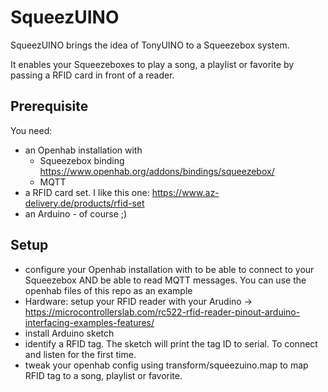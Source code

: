 # SqueezUINO
SqueezUINO brings the idea of TonyUINO to a Squeezebox system.

It enables your Squeezeboxes to play a song, a playlist or favorite by passing a RFID card in front of a reader.

## Prerequisite
You need:
* an Openhab installation with 
  * Squeezebox binding https://www.openhab.org/addons/bindings/squeezebox/
  * MQTT 
* a RFID card set. I like this one: https://www.az-delivery.de/products/rfid-set
* an Arduino - of course ;)

## Setup
* configure your Openhab installation with to be able to connect to your Squeezebox AND be able to read MQTT messages. You can use the openhab files of this repo as an example
* Hardware: setup your RFID reader with your Arudino -> https://microcontrollerslab.com/rc522-rfid-reader-pinout-arduino-interfacing-examples-features/
* install Arduino sketch
* identify a RFID tag. The sketch will print the tag ID to serial. To connect and listen for the first time. 
* tweak your openhab config using transform/squeezuino.map to map RFID tag to a song, playlist or favorite.
 